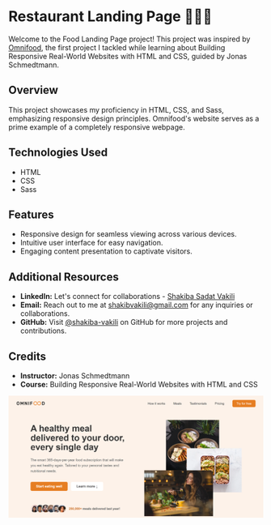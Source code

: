 # Restaurant Landing Page 🥪🌮🌯 

Welcome to the Food Landing Page project!  This project was inspired by [Omnifood](https://shakiba-vakili.github.io/sample-Food-startup-page/), the first project I tackled while learning about Building Responsive Real-World Websites with HTML and CSS, guided by Jonas Schmedtmann.

## Overview

This project showcases my proficiency in HTML, CSS, and Sass, emphasizing responsive design principles. Omnifood's website serves as a prime example of a completely responsive webpage.

## Technologies Used

- HTML
- CSS
- Sass

## Features

- Responsive design for seamless viewing across various devices.
- Intuitive user interface for easy navigation.
- Engaging content presentation to captivate visitors.

## Additional Resources

- **LinkedIn:** Let's connect for collaborations - [Shakiba Sadat Vakili](https://www.linkedin.com/in/shakiba-sadat-vakili)
- **Email:** Reach out to me at shakibvakili@gmail.com for any inquiries or collaborations.
- **GitHub:** Visit [@shakiba-vakili](https://github.com/shakiba-vakili) on GitHub for more projects and contributions.

## Credits

- **Instructor:** Jonas Schmedtmann
- **Course:** Building Responsive Real-World Websites with HTML and CSS

<img src="demo.png" alt="Omnifood demo" title="Omnifood" />
